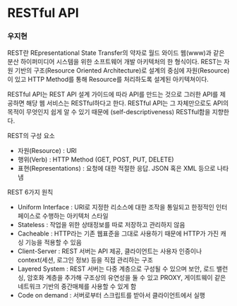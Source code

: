 # RESTful API

### 우지현

REST란 REpresentational State Transfer의 약자로 월드 와이드 웹(www)과 같은 분산 하이퍼미디어 시스템을 위한 소프트웨어 개발 아키텍처의 한 형식이다. REST는 자원 기반의 구조(Resource Oriented Architecture)로 설계의 중심에 자원(Resource)이 있고 HTTP Method를 통해 Resource를 처리하도록 설계된 아키텍쳐이다.

RESTful API는 REST API 설계 가이드에 따라 API를 만드는 것으로 그러한 API를 제공하면 해당 웹 서비스는 RESTful하다고 한다. RESTful API는 그 자체만으로도 API의 목적이 무엇인지 쉽게 알 수 있기 때문에 (self-descriptiveness) RESTful함을 지향한다.

REST의 구성 요소

- 자원(Resource) : URI
- 행위(Verb) : HTTP Method (GET, POST, PUT, DELETE)
- 표현(Representations) : 요청에 대한 적절한 응답. JSON 혹은 XML 등으로 나타냄

REST 6가지 원칙

- Uniform Interface : URI로 지정한 리소스에 대한 조작을 통일되고 한정적인 인터페이스로 수행하는 아키텍처 스타일
- Stateless : 작업을 위한 상태정보를 따로 저장하고 관리하지 않음
- Cacheable : HTTP라는 기존 웹표준을 그대로 사용하기 때문에 HTTP가 가진 캐싱 기능을 적용할 수 있음
- Client-Server : REST 서버는 API 제공, 클라이언트는 사용자 인증이나 context(세션, 로그인 정보) 등을 직접 관리하는 구조 
- Layered System :  REST 서버는 다중 계층으로 구성될 수 있으며 보안, 로드 밸런싱, 암호화 계층을 추가해 구조상의 유연성을 둘 수 있고 PROXY, 게이트웨이 같은 네트워크 기반의 중간매체를 사용할 수 있게 함
- Code on demand : 서버로부터 스크립트를 받아서 클라이언트에서 실행


